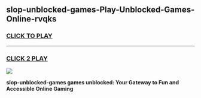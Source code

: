 
## slop-unblocked-games-Play-Unblocked-Games-Online-rvqks
<h3>
<a href="https://premium76.site?title=slop-unblocked-games&ref=24A">CLICK TO PLAY</a></h3>
<hr>

<h3>
<a href="https://premium76.site?title=slop-unblocked-games&ref=24A">CLICK 2 PLAY</a>
  
</h3>

<a href="https://premium76.site?title=slop-unblocked-games&ref=24A"><img src="https://clearcache.store/games.png"></a>


**slop-unblocked-games games unblocked: Your Gateway to Fun and Accessible Online Gaming**

